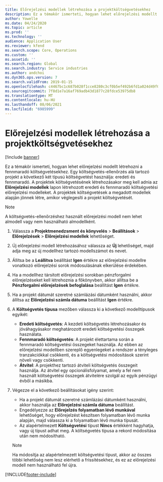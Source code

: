 ```yaml
---
title: Előrejelzési modellek létrehozása a projektköltségvetésekhez
description: Ez a témakör ismerteti, hogyan lehet előrejelzési modellt létrehozni a fennmaradó költségvetésekhez.
author: Yowelle
ms.date: 04/24/2020
ms.topic: article
ms.prod: ''
ms.technology: ''
audience: Application User
ms.reviewer: kfend
ms.search.scope: Core, Operations
ms.custom: ''
ms.assetid: ''
ms.search.region: Global
ms.search.industry: Service industries
ms.author: andchoi
ms.dyn365.ops.version: 7
ms.search.validFrom: 2019-01-15
ms.openlocfilehash: c4467bc1c687b028f1cce8280c3cf0b5ef492b6fd1a024d49f001ce5ff8a34cb
ms.sourcegitcommit: 7f8d1e7a16af769adb43d1877c28fdce53975db8
ms.translationtype: MT
ms.contentlocale: hu-HU
ms.lasthandoff: 08/06/2021
ms.locfileid: "6985999"
---
```

# <a name="create-forecast-models-for-project-budgets"></a>Előrejelzési modellek létrehozása a projektköltségvetésekhez 

[!include [banner](../includes/banner.md)]

Ez a témakör ismerteti, hogyan lehet előrejelzési modellt létrehozni a fennmaradó költségvetésekhez. Egy költségvetés-ellenőrzés alá tartozó projekt a következő két típusú költségvetést használja: eredeti és fennmaradó. A projektek költségvetésének létrehozásakor meg kell adnia az **Előrejelzési modellek** lapon létrehozott eredeti és fennmaradó költségvetési előrejelzési modelleket. A projektek költségvetések a megadott modellek alapján jönnek létre, amikor véglegesíti a projekt költségvetését.

> [!NOTE]
> A költségvetés-ellenőrzéshez használt előrejelzési modell nem lehet almodell vagy nem használható almodellként.

1. Válassza a **Projektmenedzsment és könyvelés** > **Beállítások** > **Előrejelzések**  > **Előrejelzési modellek** lehetőséget.
2. Új előrejelzési modell létrehozásához válassza az **Új** lehetőséget, majd adja meg az új modellhez tartozó modellszámot és nevet. 
3. Állítsa be a **Leállítva** beállítást **Igen** értékre az előrejelzési modellre vonatkozó előrejelzési sorok módosulásának elkerülése érdekében. 
4. Ha a modellhez társított előrejelzési sorokban pénzforgalmi előrejelzéseket kell létrehoznia a főkönyvben, akkor állítsa be a **Pénzforgalmi előrejelzések befoglalása** beállítást **Igen** értékre. 
5. Ha a projekt dátumát szeretné számlázási dátumként használni, akkor állítsa az **Előrejelzési számla dátuma** beállítást **Igen** értékre. 
6. A **Költségvetés típusa** mezőben válassza ki a következő modelltípusok egyikét:

   - **Eredeti költségvetés**: A kezdeti költségvetés létrehozásakor és jóváhagyásakor meghatározott eredeti költségvetési összegek használata.
   - **Fennmaradó költségvetés**: A projekt élettartama során a fennmaradó költségvetési összegeket használja. Az ebben az előrejelzési modellben szereplő egyenlegeket a rendszer a tényleges tranzakciókkal csökkenti, és a költségvetési módosítások szerint növeli vagy csökkenti.
   - **Átvitel**: A projekthez tartozó átviteli költségvetés összegeit használja. Az átvitel egy opcionálisfolyamat, amely a fel nem használt költségvetési összegek átvitelére szolgál az egyik pénzügyi évből a másikba.

7. Végezze el a következő beállításokat igény szerint:

   - Ha a projekt dátumát szeretné számlázási dátumként használni, akkor használja az **Előrejelzési számla dátuma** beállítást.
   - Engedélyezze az **Előrejelzés folyamatban lévő munkával** lehetőséget, hogy előrejelzést készítsen folyamatban lévő munka alapján, majd válassza ki a folyamatban lévő munka típusát. 
   - Az alapértelmezett **Költségvetési** típust **Nincs** értékként hagyhatja, vagy új típust adhat meg. A költségvetés típusa a rekord módosítása után nem módosítható.     
    > [!NOTE]
    > Ha módosítja az alapértelmezett költségvetési típust, akkor az összes többi lehetőség nem lesz elérhető a frissítésekhez, és ez az előrejelzési modell nem használható fel újra. 
   


 



[!INCLUDE[footer-include](../includes/footer-banner.md)]